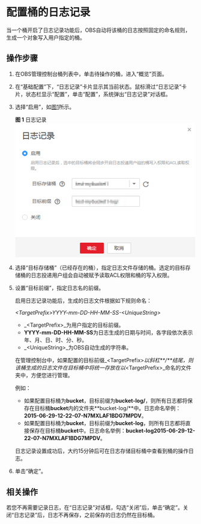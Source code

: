 # 配置桶的日志记录<a name="zh-cn_topic_0066088960"></a>

当一个桶开启了日志记录功能后，OBS自动将该桶的日志按照固定的命名规则，生成一个对象写入用户指定的桶。

## 操作步骤<a name="section7336713418"></a>

1.  在OBS管理控制台桶列表中，单击待操作的桶，进入“概览”页面。
2.  在“基础配置”下，“日志记录”卡片显示其当前状态。鼠标滑过“日志记录”卡片，状态栏显示“配置”，单击“配置”，系统弹出“日志记录”对话框。
3.  选择“启用”，如[图1](#fig17700501192958)所示。

    **图 1**  日志记录<a name="fig17700501192958"></a>  
    ![](figures/日志记录.png "日志记录")

4.  选择“目标存储桶”（已经存在的桶），指定日志文件存储的桶。选定的目标存储桶的日志投递用户组会自动被赋予读取ACL权限和桶的写入权限。
5.  设置“目标前缀”，指定日志名的前缀。

    启用日志记录功能后，生成的日志文件根据如下规则命名：

    _<TargetPrefix\>_YYYY-mm-DD-HH-MM-SS-_<UniqueString\>_

    -   _<TargetPrefix\>_为用户指定的目标前缀。
    -   **YYYY-mm-DD-HH-MM-SS**为日志生成的日期与时间，各字段依次表示年、月、日、时、分、秒。
    -   _<UniqueString\>_为OBS自动生成的字符串。

    在管理控制台中，如果配置的目标前缀_<TargetPrefix\>_以斜杠**/**结尾，则该桶生成的日志文件在目标桶中将统一存放在以_<TargetPrefix\>_命名的文件夹中，方便您进行管理。

    例如：

    -   如果配置目标桶为**bucket**，目标前缀为**bucket-log/**，则所有日志都将保存在目标桶**bucket**内的文件夹**bucket-log/**中。日志命名举例：**2015-06-29-12-22-07-N7MXLAF1BDG7MPDV**。
    -   如果配置目标桶为**bucket**，目标前缀为**bucket-log**，则所有日志都将直接保存在目标桶**bucket**中。日志命名举例：**bucket-log2015-06-29-12-22-07-N7MXLAF1BDG7MPDV**。

    日志记录设置成功后，大约15分钟后可在日志存储目标桶中查看到桶的操作日志。

6.  单击“确定”。

## 相关操作<a name="section112917292515"></a>

若您不再需要记录日志，在“日志记录”对话框，勾选“关闭”后，单击“确定”。关闭“日志记录”后，日志不再保存，之前保存的日志仍然在目标桶。

